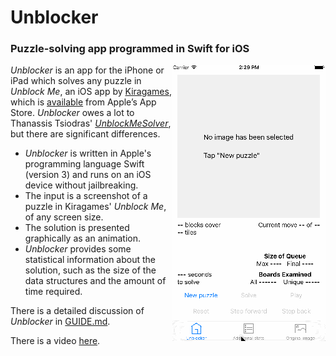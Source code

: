 # Unblocker
### Puzzle-solving app programmed in Swift for iOS

<img align="right" alt="Animated demo" src="images/Demo.gif">

_Unblocker_ is an app for the iPhone or iPad which solves any puzzle in _Unblock Me_, an iOS app by [Kiragames](http://www.kiragames.com/), which is [available](http://itunes.apple.com/us/app/unblock-me/id315021242?mt=8) from Apple’s App Store. _Unblocker_ owes a lot to Thanassis Tsiodras' [_UnblockMeSolver_](https://github.com/ttsiodras/UnblockMeSolver), but there are significant differences. 
   
* _Unblocker_ is written in Apple's programming language Swift (version 3) and runs on an iOS device without jailbreaking.  
* The input is a screenshot of a puzzle in Kiragames' _Unblock Me_, of any screen size.
* The solution is presented graphically as an animation.
* _Unblocker_ provides some statistical information about the solution, such as the size of the data structures and the amount of time required. 

There is a detailed discussion of _Unblocker_ in [GUIDE.md](GUIDE.md).

There is a video [here](https://youtu.be/d2Ytntkeed8).

